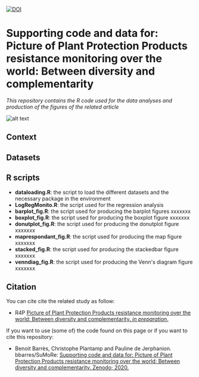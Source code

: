 [![DOI](https://zenodo.org/badge/158614822.svg)](https://zenodo.org/badge/latestdoi/158614822)

# Supporting code and data for: Picture of Plant Protection Products resistance monitoring over the world: Between diversity and complementarity
*This repository contains the R code used for the data analyses and production of the figures of the related article*

![alt text](https://vy7bgw.db.files.1drv.com/y4mUwkekkt-WAKeCnSZg4q20WFG-POgVH1xWs1P6vqYJBTF3Nk6qh-I13dlkQ4foS5Jm8QvVDi4jGGzkEhNQIGSdSDOnmCHjOcx9sg_-zJ2T2JGHGqz5qcw2QDDYi7Moh4Q_Dh4pMmoWBvZYN-5lqfcZhfXOxSIdYCSuoLqYxAoiWS26aDUOZBEpATMom2dYcLXZWpTpEmuD70hRQck7r04jA?width=1586&height=588&cropmode=none)


## Context


## Datasets


## R scripts
+ **dataloading.R**: the script to load the different datasets and the necessary package in the environment
+ **LogRegMonito.R**: the script used for the regression analysis
+ **barplot_fig.R**: the script used for producing the barplot figures xxxxxxx
+ **boxplot_fig.R**: the script used for producing the boxplot figure xxxxxxx
+ **donutplot_fig.R**: the script used for producing the donutplot figure xxxxxxx
+ **maprespondant_fig.R**: the script used for producing the map figure xxxxxxx
+ **stacked_fig.R**: the script used for producing the stackedbar figure xxxxxxx
+ **venndiag_fig.R**: the script used for producing the Venn's diagram figure xxxxxxx


## Citation
You can cite cite the related study as follow: 
+ R4P [Picture of Plant Protection Products resistance monitoring over the world: Between diversity and complementarity. *in preparation*.]()

If you want to use (some of) the code found on this page or if you want to cite this repository: 
+ Benoit Barrès, Christophe Plantamp and Pauline de Jerphanion. bbarres/SuMoRe: [Supporting code and data for: Picture of Plant Protection Products resistance monitoring over the world: Between diversity and complementarity. Zenodo; 2020.](https://zenodo.org/badge/latestdoi/158614822)